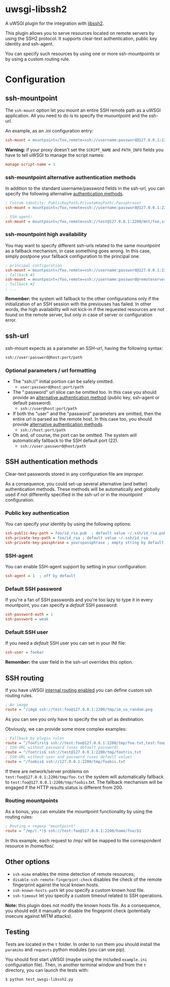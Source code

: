 # uwsgi-libssh2
A uWSGI plugin for the integration with [libssh2](http://www.libssh2.org/).

This plugin allows you to serve resources located on remote servers by using the SSH2 protocol.
It supports clear-text authentication, public key identity and ssh-agent.

You can specify such resources by using one or more ssh-mountpoints or by using a custom routing rule.

# Configuration

## ssh-mountpoint
The `ssh-mount` option let you mount an entire SSH remote path as a uWSGI application.
All you need to do is to specify the muountpoint and the ssh-url.

An example, as an .ini configuration entry:

```ini
ssh-mount = mountpoint=/foo,remote=ssh://username:password@127.0.0.1:2222/tmp
```

__Warning:__ if your proxy doesn't set the `SCRIPT_NAME` and `PATH_INFO` fields you have to tell uWSGI to manage the script names:
```ini
manage-script-name = 1
```

### ssh-mountpoint alternative authentication methods
In addition to the standard username/password fields in the ssh-url, you can specify the following alternative [authentication methods](#ssh-authentication-methods).
```ini
; Custom identity: PublicKeyPath;PrivateKeyPath(;Passphrase)
ssh-mount = mountpoint=/foo,remote=ssh://username:password@127.0.0.1:2222/tmp,identity=t/id_rsa.pub;t/id_rsa;secret

; SSH-agent:
ssh-mount = mountpoint=/foo,remote=ssh://test@127.0.0.1:2200/mnt/foo,ssh-agent=1
```


### ssh-mountpoint high availability
You may want to specify different ssh-urls related to the same mountpoint as a fallback mechanism, in case something goes wrong.
In this case, simply postpone your fallback configuration to the principal one.

```ini
; principal configuration
ssh-mount = mountpoint=/foo,remote=ssh://username:password@127.0.0.1:2222/tmp
; fallback #1
ssh-mount = mountpoint=/foo,remote=ssh://username:password@remoteserver/tmp
; fallback #2
; ...
```

__Remember:__ the system will fallback to the other configurations only if the initialization of an SSH session with the previouses has failed.
In other words, the high availability will not kick-in if the requested resources are not found on the remote server, but only in case of server or configuration error.

## ssh-url
ssh-mount expects as a parameter an SSH-url, having the following syntax:

```html
ssh://user:password@host:port/path
```

### Optional parameters / url formatting
* The "ssh://" initial portion can be safely omitted.
    - `user:password@host:port/path`
* The ":password" url slice can be omitted too. In this case you should provide an [alternative authentication method](#ssh-authentication-methods) (public key, ssh-agent or default password).
    - `ssh://user@host:port/path`
* If both the "user" and the "password" parameters are omitted, then the entire url is parsed as the remote host. In this case too, you should provide [alternative authentication methods](#ssh-authentication-methods).
    - `ssh://host:port/path`
* Oh and, of course, the port can be omitted. The system will automatically fallback to the SSH default port (22).
    - `ssh://user:password@host/path`

## SSH authentication methods
Clear-text passwords stored in any configuration file are _improper_.

As a consequence, you could set-up several alternative (and better) authentication methods.
These methods will be automatically and globally used if not differently specified in the ssh-url or in the mountpoint configuration.

### Public key authentication
You can specify your identity by using the following options:

```ini
ssh-public-key-path = foo/id_rsa.pub  ; default value ~/.ssh/id_rsa.pub
ssh-private-key-path = foo/id_rsa ; default value ~/.ssh/id_rsa
ssh-private-key-passphrase = yourspassphrase ; empty string by default
```

### SSH-agent
You can enable SSH-agent support by setting in your configuration:

```ini
ssh-agent = 1  ; off by default
```

### Default SSH password
If you're a fan of SSH passwords and you're too lazy to type it in every mountpoint, you can specify a _default_ SSH password:

```ini
ssh-password-auth = 1
ssh-password = weak
```

### Default SSH user

If you need a _default_ SSH user you can set in your INI file:
```ini
ssh-user = foobar
```
__Remember:__ the user field in the ssh-url overrides this option.

## SSH routing
If you have uWSGI [internal routing enabled](http://uwsgi-docs.readthedocs.org/en/latest/InternalRouting.html) you can define custom ssh routing rules.

```ini
; An image
route = ^/img$ ssh://test:foo@127.0.0.1:2200/tmp/im_so_random.png
```
As you can see you only have to specify the ssh url as destination.

Obviously, we can provide some more complex examples:
```ini
; Fallback by plugin rules
route = ^/foofirst$ ssh://test:foo@127.0.0.1:2200/tmp/foo.txt,test:foo@127.0.0.1:2200/tmp/foobis.txt
; SSH-URL without password (uses default password)
route = ^/footris$ ssh://test@127.0.0.1:2200/tmp/footris.txt
; SSH-URL without user and password (uses default value)
route = ^/foobis$ ssh://127.0.0.1:2200/tmp/foobis.txt
```
If there are network/server problems on `test:foo@127.0.0.1:2200/tmp/foo.txt` the system will automatically fallback to `test:foo@127.0.0.1:2200/tmp/foobis`.txt. The fallback mechanism will be engaged if the HTTP results status is different from 200.

### Routing mountpoints
As a bonus, you can emulate the mountpoint functionality by using the routing rules:
```ini
; Routing + regexp "mountpoint"
route = ^/mp/(.*)$ ssh://test:foo@127.0.0.1:2200/home/foo/$1
```
In this example, each request to /mp/ will be mapped to the correspondent resource in /home/foo/.

## Other options
* `ssh-mime` enables the mime detection of remote resources;
* `disable-ssh-remote-fingerpint-check` disables the check of the remote fingerprint against the local known hosts.
* `ssh-known-hosts-path` let you specify a custom known host file.
* `ssh-timeout` let you specify a custom timeout related to SSH operations.

__Note:__ this plugin does not modify the known hosts file. As a consequence, you should edit it manually or disable the fingeprint check (potentially insecure against MITM attacks).

## Testing
Tests are located in the `t` folder.
In order to run them you should install the `paramiko` and `requests` python modules (you can use pip).

You should first start uWSGI (maybe using the included `example.ini` configuration file).
Then, in another terminal window and from the `t` directory, you can launch the tests with:
```bash
$ python test_uwsgi-libssh2.py
```


